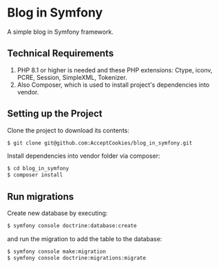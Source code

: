 # Blog in Symfony

A simple blog in Symfony framework.

## Technical Requirements

1. PHP 8.1 or higher is needed and these PHP extensions: Ctype, iconv, PCRE, Session, SimpleXML, Tokenizer.
2. Also Composer, which is used to install project's dependencies into vendor.

## Setting up the Project
Clone the project to download its contents: 

```bash
$ git clone git@github.com:AcceptCookies/blog_in_symfony.git
```

Install dependencies into vendor folder via composer:
```bash
$ cd blog_in_symfony
$ composer install
```

## Run migrations
Create new database by executing:
```bash
$ symfony console doctrine:database:create
```
and run the migration to add the table to the database:
```bash
$ symfony console make:migration
$ symfony console doctrine:migrations:migrate
```